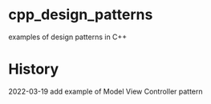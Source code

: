 # cpp_design_patterns
examples of design patterns in C++

History
==========
2022-03-19 add example of Model View Controller pattern  